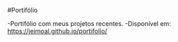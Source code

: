 #Portifólio

-Portifólio com meus projetos recentes.
-Disponível em: https://jeimoal.github.io/portifolio/
